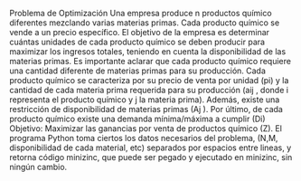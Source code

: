 Problema de Optimización
Una empresa produce n productos químico diferentes mezclando varias materias primas. Cada producto
químico se vende a un precio específico. El objetivo
de la empresa es determinar cuántas unidades de cada
producto químico se deben producir para maximizar
los ingresos totales, teniendo en cuenta la disponibilidad de las materias primas. Es importante aclarar que
cada producto químico requiere una cantidad diferente
de materias primas para su producción.
Cada producto químico se caracteriza por su precio de
venta por unidad (pi) y la cantidad de cada materia
prima requerida para su producción (aij , donde i
representa el producto químico y j la materia prima).
Además, existe una restricción de disponibilidad de
materias primas (Aj ). Por último, de cada producto
químico existe una demanda mínima/máxima a
cumplir (Di)
Objetivo:
Maximizar las ganancias por venta de productos
químico (Z).
El programa Python toma ciertos los datos necesarios del problema, (N,M, disponibilidad de cada material, etc) separados por espacios entre lineas, y retorna código minizinc,
que puede ser pegado y ejecutado en minizinc, sin ningún cambio.
